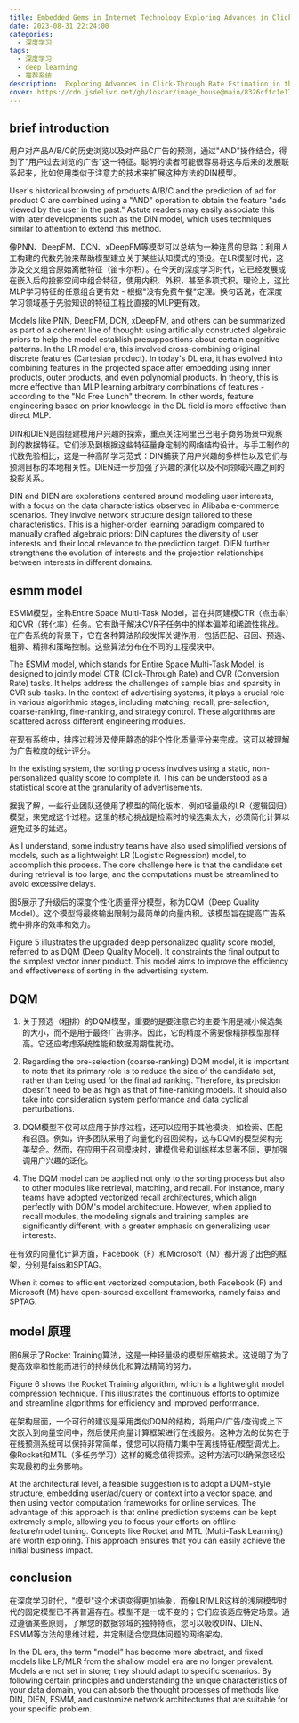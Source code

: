 ```yaml
---
title: Embedded Gems in Internet Technology Exploring Advances in Click-Through Rate Estimation in the Era of Deep Learning  --article 
date: 2023-08-31 22:24:00
categories:
  - 深度学习
tags:
  - 深度学习
  - deep learning  
  - 推荐系统
description:  Exploring Advances in Click-Through Rate Estimation in the Era of Deep Learning 探索在深度学习时代点击率估计的进展 
cover: https://cdn.jsdelivr.net/gh/1oscar/image_house@main/8326cffc1e178a823a02564c6b85b58ba877e8a9.png
---
```




##  brief introduction 

用户对产品A/B/C的历史浏览以及对产品C广告的预测，通过"AND"操作结合，得到了"用户过去浏览的广告"这一特征。聪明的读者可能很容易将这与后来的发展联系起来，比如使用类似于注意力的技术来扩展这种方法的DIN模型。



User's historical browsing of products A/B/C and the prediction of ad for product C are combined using a "AND" operation to obtain the feature "ads viewed by the user in the past." Astute readers may easily associate this with later developments such as the DIN model, which uses techniques similar to attention to extend this method.

像PNN、DeepFM、DCN、xDeepFM等模型可以总结为一种连贯的思路：利用人工构建的代数先验来帮助模型建立关于某些认知模式的预设。在LR模型时代，这涉及交叉组合原始离散特征（笛卡尔积）。在今天的深度学习时代，它已经发展成在嵌入后的投影空间中组合特征，使用内积、外积，甚至多项式积。理论上，这比MLP学习特征的任意组合更有效 - 根据"没有免费午餐"定理。换句话说，在深度学习领域基于先验知识的特征工程比直接的MLP更有效。

Models like PNN, DeepFM, DCN, xDeepFM, and others can be summarized as part of a coherent line of thought: using artificially constructed algebraic priors to help the model establish presuppositions about certain cognitive patterns. In the LR model era, this involved cross-combining original discrete features (Cartesian product). In today's DL era, it has evolved into combining features in the projected space after embedding using inner products, outer products, and even polynomial products. In theory, this is more effective than MLP learning arbitrary combinations of features - according to the "No Free Lunch" theorem. In other words, feature engineering based on prior knowledge in the DL field is more effective than direct MLP.

DIN和DIEN是围绕建模用户兴趣的探索，重点关注阿里巴巴电子商务场景中观察到的数据特征。它们涉及到根据这些特征量身定制的网络结构设计。与手工制作的代数先验相比，这是一种高阶学习范式：DIN捕获了用户兴趣的多样性以及它们与预测目标的本地相关性。DIEN进一步加强了兴趣的演化以及不同领域兴趣之间的投影关系。 


DIN and DIEN are explorations centered around modeling user interests, with a focus on the data characteristics observed in Alibaba e-commerce scenarios. They involve network structure design tailored to these characteristics. This is a higher-order learning paradigm compared to manually crafted algebraic priors: DIN captures the diversity of user interests and their local relevance to the prediction target. DIEN further strengthens the evolution of interests and the projection relationships between interests in different domains.


## esmm model 

ESMM模型，全称Entire Space Multi-Task Model，旨在共同建模CTR（点击率）和CVR（转化率）任务。它有助于解决CVR子任务中的样本偏差和稀疏性挑战。在广告系统的背景下，它在各种算法阶段发挥关键作用，包括匹配、召回、预选、粗排、精排和策略控制。这些算法分布在不同的工程模块中。


The ESMM model, which stands for Entire Space Multi-Task Model, is designed to jointly model CTR (Click-Through Rate) and CVR (Conversion Rate) tasks. It helps address the challenges of sample bias and sparsity in CVR sub-tasks. In the context of advertising systems, it plays a crucial role in various algorithmic stages, including matching, recall, pre-selection, coarse-ranking, fine-ranking, and strategy control. These algorithms are scattered across different engineering modules.

在现有系统中，排序过程涉及使用静态的非个性化质量评分来完成。这可以被理解为广告粒度的统计评分。


In the existing system, the sorting process involves using a static, non-personalized quality score to complete it. This can be understood as a statistical score at the granularity of advertisements.


据我了解，一些行业团队还使用了模型的简化版本，例如轻量级的LR（逻辑回归）模型，来完成这个过程。这里的核心挑战是检索时的候选集太大，必须简化计算以避免过多的延迟。

As I understand, some industry teams have also used simplified versions of models, such as a lightweight LR (Logistic Regression) model, to accomplish this process. The core challenge here is that the candidate set during retrieval is too large, and the computations must be streamlined to avoid excessive delays.


图5展示了升级后的深度个性化质量评分模型，称为DQM（Deep Quality Model）。这个模型将最终输出限制为最简单的向量内积。该模型旨在提高广告系统中排序的效率和效力。 



Figure 5 illustrates the upgraded deep personalized quality score model, referred to as DQM (Deep Quality Model). It constraints the final output to the simplest vector inner product. This model aims to improve the efficiency and effectiveness of sorting in the advertising system.




## DQM 

1) 关于预选（粗排）的DQM模型，重要的是要注意它的主要作用是减小候选集的大小，而不是用于最终广告排序。因此，它的精度不需要像精排模型那样高。它还应考虑系统性能和数据周期性扰动。


1) Regarding the pre-selection (coarse-ranking) DQM model, it is important to note that its primary role is to reduce the size of the candidate set, rather than being used for the final ad ranking. Therefore, its precision doesn't need to be as high as that of fine-ranking models. It should also take into consideration system performance and data cyclical perturbations.

2) DQM模型不仅可以应用于排序过程，还可以应用于其他模块，如检索、匹配和召回。例如，许多团队采用了向量化的召回架构，这与DQM的模型架构完美契合。然而，在应用于召回模块时，建模信号和训练样本显著不同，更加强调用户兴趣的泛化。



2) The DQM model can be applied not only to the sorting process but also to other modules like retrieval, matching, and recall. For instance, many teams have adopted vectorized recall architectures, which align perfectly with DQM's model architecture. However, when applied to recall modules, the modeling signals and training samples are significantly different, with a greater emphasis on generalizing user interests.

在有效的向量化计算方面，Facebook（F）和Microsoft（M）都开源了出色的框架，分别是faiss和SPTAG。


When it comes to efficient vectorized computation, both Facebook (F) and Microsoft (M) have open-sourced excellent frameworks, namely faiss and SPTAG.


## model 原理

图6展示了Rocket Training算法，这是一种轻量级的模型压缩技术。这说明了为了提高效率和性能而进行的持续优化和算法精简的努力。

Figure 6 shows the Rocket Training algorithm, which is a lightweight model compression technique. This illustrates the continuous efforts to optimize and streamline algorithms for efficiency and improved performance.


在架构层面，一个可行的建议是采用类似DQM的结构，将用户/广告/查询或上下文嵌入到向量空间中，然后使用向量计算框架进行在线服务。这种方法的优势在于在线预测系统可以保持非常简单，使您可以将精力集中在离线特征/模型调优上。像Rocket和MTL（多任务学习）这样的概念值得探索。这种方法可以确保您轻松实现最初的业务影响。

At the architectural level, a feasible suggestion is to adopt a DQM-style structure, embedding user/ad/query or context into a vector space, and then using vector computation frameworks for online services. The advantage of this approach is that online prediction systems can be kept extremely simple, allowing you to focus your efforts on offline feature/model tuning. Concepts like Rocket and MTL (Multi-Task Learning) are worth exploring. This approach ensures that you can easily achieve the initial business impact.


## conclusion 

在深度学习时代，"模型"这个术语变得更加抽象，而像LR/MLR这样的浅层模型时代的固定模型已不再普遍存在。模型不是一成不变的；它们应该适应特定场景。通过遵循某些原则，了解您的数据领域的独特特点，您可以吸收DIN、DIEN、ESMM等方法的思维过程，并定制适合您具体问题的网络架构。


In the DL era, the term "model" has become more abstract, and fixed models like LR/MLR from the shallow model era are no longer prevalent. Models are not set in stone; they should adapt to specific scenarios. By following certain principles and understanding the unique characteristics of your data domain, you can absorb the thought processes of methods like DIN, DIEN, ESMM, and customize network architectures that are suitable for your specific problem.



